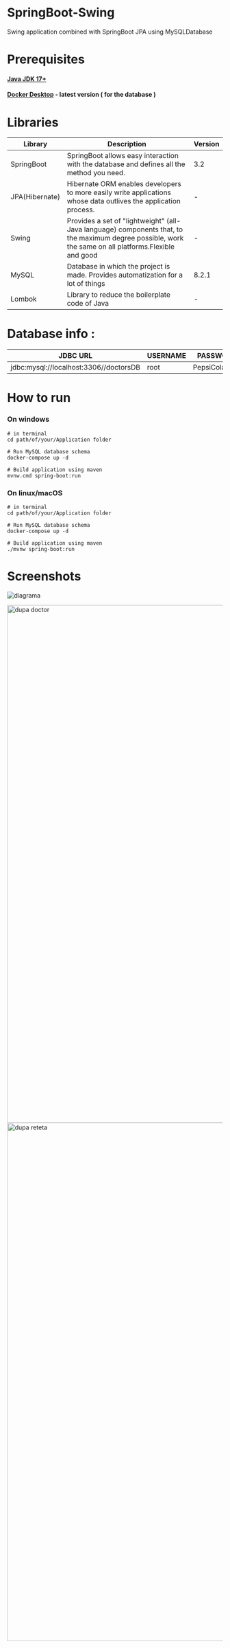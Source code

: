 # SpringBoot-Swing
Swing application combined with SpringBoot JPA using MySQLDatabase

# Prerequisites 
#### [Java JDK 17+](https://www.oracle.com/java/technologies/downloads/)
#### [Docker Desktop](https://www.docker.com/products/docker-desktop/) - latest version ( for the database ) 

# Libraries
| Library | Description | Version |
| ------------- | ------------- | ------------ |
| SpringBoot | SpringBoot allows easy interaction with the database and defines all the method you need. |  3.2 |
| JPA(Hibernate) | Hibernate ORM enables developers to more easily write applications whose data outlives the application process. | - |
| Swing | Provides a set of "lightweight" (all-Java language) components that, to the maximum degree possible, work the same on all platforms.Flexible and good | - |
| MySQL | Database in which the project is made. Provides automatization for a lot of things | 8.2.1 |
| Lombok | Library to reduce the boilerplate code of Java | - |


# Database info :
| JDBC URL | USERNAME | PASSWORD |
| ------------- | ------------- | ------------ |
| jdbc:mysql://localhost:3306//doctorsDB  | root  |  PepsiCola30@ |

# How to run 

### On windows 
```
# in terminal
cd path/of/your/Application folder

# Run MySQL database schema 
docker-compose up -d

# Build application using maven
mvnw.cmd spring-boot:run
```
### On linux/macOS
```
# in terminal
cd path/of/your/Application folder

# Run MySQL database schema 
docker-compose up -d

# Build application using maven
./mvnw spring-boot:run
```
# Screenshots

![diagrama ](https://github.com/MisuStefanLeonard/SpringBoot-Swing/assets/101972228/07866846-f391-45fd-bcbb-f5fb7827ae4f)

<img width="1206" alt="dupa doctor" src="https://github.com/MisuStefanLeonard/SpringBoot-Swing/assets/101972228/c2cbed6c-420c-408d-89dd-4ab6e9a739ad">
<img width="1207" alt="dupa reteta" src="https://github.com/MisuStefanLeonard/SpringBoot-Swing/assets/101972228/2b4b26d6-ce04-4c2a-aab5-711f52816f34">
